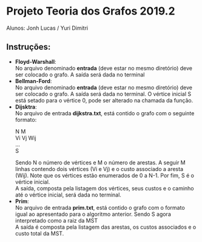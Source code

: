 # Projeto Teoria dos Grafos 2019.2
  Alunos: Jonh Lucas /  Yuri Dimitri
  
## Instruções:
  - <b>Floyd-Warshall</b>:</br>
  No arquivo denominado <b>entrada</b> (deve estar no mesmo diretório) deve ser colocado o grafo. A saída será dada no terminal
  - <b>Bellman-Ford</b>:</br>
  No arquivo denominado <b>entrada</b> (deve estar no mesmo diretório) deve ser colocado o grafo. A saída será dada no terminal. O vértice inicial S está setado para o vértice 0, pode ser alterado na chamada da função.
  - <b>Dijsktra</b>:</br>
  No arquivo de entrada <b>dijkstra.txt</b>, está contido o grafo com o seguinte formato:<p>
  N M<br/>
  Vi Vj Wij<br/>
  ...<br/>
  S</p>
  Sendo N o número de vértices e M o número de arestas. A seguir M linhas contendo dois vértices (Vi e Vj) e o custo associado a aresta (Wij). Note que os vértices estão enumerados de 0 a N-1. Por fim, S é o vértice inicial.
  <br/>A saída, composta pela listagem dos vértices, seus custos e o caminho até o vértice inicial, será dada no terminal.
   - <b>Prim</b>:</br>
  No arquivo de entrada <b>prim.txt</b>, está contido o grafo com o formato igual ao apresentado para o algoritmo anterior. Sendo S agora interpretado como a raiz da MST<br/> A saída é composta pela listagem das arestas, os custos associados e o custo total da MST.
